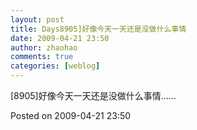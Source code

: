 ```yaml
---
layout: post
title: Days8905]好像今天一天还是没做什么事情
date: 2009-04-21 23:50
author: zhaohao
comments: true
categories: [weblog]
---
```

[8905]好像今天一天还是没做什么事情……

Posted on 2009-04-21 23:50
